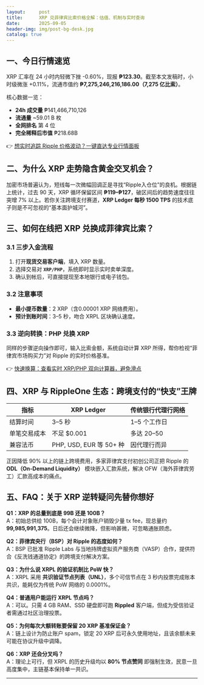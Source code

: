 ```yaml
---
layout:     post
title:      XRP 兑菲律宾比索价格全解：估值、机制与实时查询
date:       2025-09-05
header-img: img/post-bg-desk.jpg
catalog: true
---
```


## 一、今日行情速览

XRP 汇率在 24 小时内轻微下挫 -0.60%，现报 **₱123.30**。截至本文发稿时，小时级微涨 +0.11%，流通市值约 **₱7,275,246,216,186.00（7,275 亿比索）**。  

核心数据一览：  
- **24h 成交量** ₱141,466,710,126  
- **流通量** ~59.01 B 枚  
- **全网排名** 第 4 位  
- **完全稀释后市值** ₱218.68B  

👉 [想实时追踪 Ripple 价格波动？一键直达专业行情面板](https://okxdog.com/)

## 二、为什么 XRP 走势隐含黄金交叉机会？

加密市场普遍认为，短线每一次微幅回调正是寻找“Ripple入仓位”的良机。根据链上统计，过去 90 天，XRP 循环保留区间 **₱119–₱127**，破区间后的趋势速度往往突增 7% 以上。若你关注跨境支付赛道，**XRP Ledger 每秒 1500 TPS** 的技术底子则是不可忽视的“基本面护城河”。

## 三、如何在线把 XRP 兑换成菲律宾比索？

### 3.1 三步入金流程
1. 打开**现货交易客户端**，填入 XRP 数量。  
2. 选择交易对 **`XRP/PHP`**，系统即时显示实时卖单深度。  
3. 确认到帐后，可直接提现至本地银行或电子钱包。

### 3.2 注意事项  
- **最小提币数量**：2 XRP（含0.00001 XRP 网络费用）。  
- **预计到账时间**：3–5 秒，吻合 XRPL 区块确认速度。  

### 3.3 逆向转换：PHP 兑换 XRP  
同样的步骤逆向操作即可，输入比索金额，系统自动计算 XRP 所得，帮你检视“菲律宾市场购买力”对 Ripple 的实时价格基准。

👉 [快速换算：查看实时 XRP/PHP 双向计算器，避免滑点](https://okxdog.com/)

## 四、XRP 与 RippleOne 生态：跨境支付的“快支”王牌

| 指标 | XRP Ledger | 传统银行代理行网络 |
|---|---|---|
| 结算时间 | 3–5 秒 | 1–5 个工作日 |
| 单笔交易成本 | 不足 $0.001 | 多达 $20–$50 |
| 兼容法币 | PHP, USD, EUR 等 50+ 种 | 因代理行而异 |

正因降低 90% 以上的链上跨境费用，多家菲律宾支付初创公司正把 Ripple 的 **ODL（On-Demand Liquidity）** 模块嵌入汇款系统，解决 OFW（海外菲律宾劳工）汇款高成本的痛点。

## 五、FAQ：关于 XRP 逆转疑问先替你想好

**Q1：XRP 的总量到底是 99B 还是 100B？**  
A：初始总供给 100B，每个会计对象账户销毁少量 tx fee，现总量约 **99,985,991,375**。日后还会继续微降，但影响甚微，可忽略通胀顾虑。

**Q2：菲律宾央行（BSP）对 Ripple 的态度如何？**  
A：BSP 已批准 Ripple Labs 与当地持牌虚拟资产服务商（VASP）合作，提供符合《反洗钱通道协定》的跨境支付解决方案。

**Q3：为什么说 XRPL 的验证机制比 PoW 快？**  
A：XRPL 采用 **共识验证节点列表（UNL）**，多个可信节点在 3 秒内投票完成账本共识，能耗仅为传统 PoW 网络的 0.0001%。

**Q4：普通用户能运行 XRPL 节点吗？**  
A：可以。只需 4 GB RAM、SSD 硬盘即可跑 **Rippled** 客户端，但成为受信验证者需通过社区治理投票。

**Q5：为何每次大额转账要保留 20 XRP 基准保证金？**  
A：链上设计为防止账户 spam，锁定 20 XRP 后可永久使用地址，且该余额未来可能在协议升级中调降。

**Q6：XRP 还会分叉吗？**  
A：理论上可行，但 XRPL 的历史升级均以 **80% 节点赞同** 即强制生效，民意一旦高度集中，主链基本保持单一共识。

---
